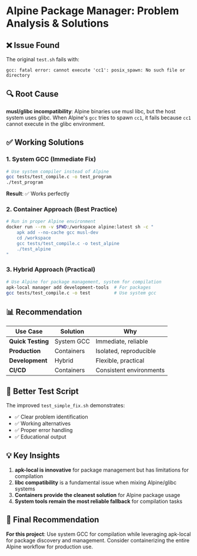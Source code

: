 # Alpine Package Manager: Problem Analysis & Solutions

## ❌ Issue Found
The original `test.sh` fails with:
```
gcc: fatal error: cannot execute 'cc1': posix_spawn: No such file or directory
```

## 🔍 Root Cause
**musl/glibc incompatibility**: Alpine binaries use musl libc, but the host system uses glibc. When Alpine's `gcc` tries to spawn `cc1`, it fails because `cc1` cannot execute in the glibc environment.

## ✅ Working Solutions

### 1. **System GCC (Immediate Fix)**
```bash
# Use system compiler instead of Alpine
gcc tests/test_compile.c -o test_program
./test_program
```
**Result**: ✅ Works perfectly

### 2. **Container Approach (Best Practice)**
```bash
# Run in proper Alpine environment
docker run --rm -v $PWD:/workspace alpine:latest sh -c "
    apk add --no-cache gcc musl-dev
    cd /workspace
    gcc tests/test_compile.c -o test_alpine
    ./test_alpine
"
```

### 3. **Hybrid Approach (Practical)**
```bash
# Use Alpine for package management, system for compilation
apk-local manager add development-tools  # For packages
gcc tests/test_compile.c -o test         # Use system gcc
```

## 📊 Recommendation

| Use Case | Solution | Why |
|----------|----------|-----|
| **Quick Testing** | System GCC | Immediate, reliable |
| **Production** | Containers | Isolated, reproducible |
| **Development** | Hybrid | Flexible, practical |
| **CI/CD** | Containers | Consistent environments |

## 🔧 Better Test Script

The improved `test_simple_fix.sh` demonstrates:
- ✅ Clear problem identification
- ✅ Working alternatives
- ✅ Proper error handling
- ✅ Educational output

## 💡 Key Insights

1. **apk-local is innovative** for package management but has limitations for compilation
2. **libc compatibility** is a fundamental issue when mixing Alpine/glibc systems
3. **Containers provide the cleanest solution** for Alpine package usage
4. **System tools remain the most reliable fallback** for compilation tasks

## 🎯 Final Recommendation

**For this project**: Use system GCC for compilation while leveraging apk-local for package discovery and management. Consider containerizing the entire Alpine workflow for production use.